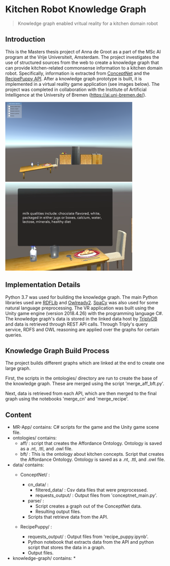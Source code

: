 # Kitchen Robot Knowledge Graph
> Knowledge graph enabled vritual reality for a kitchen domain robot


## Introduction
This is the Masters thesis project of Anna de Groot as a part of the MSc AI program at the Vrije Universiteit, Amsterdam. The project investigates the use of structured sources from the web to create a knowledge graph that can provide kitchen-related commonsense information to a kitchen domain robot. Specifically, information is extracted from [ConceptNet](http://conceptnet.io/) and the [RecipePuppy API](http://www.recipepuppy.com/about/api/). After a knowledge graph prototype is built, it is implemented in a virtual reality game application (see images below). The project was completed in collaboration with the Institute of Artificial Intelligence at the University of Bremen (<https://ai.uni-bremen.de/>). 

<p float="left">
  <img src="./MR-App/screen_shots/game_scene.PNG" width="400">
  <img src="/MR-App/screen_shots/milk_qua.PNG" width="400" /> 
</p>

## Implementation Details
Python 3.7 was used for building the knowledge graph. The main Python libraries used are [RDFLib](https://rdflib.readthedocs.io/en/stable/) and [Owlready2](https://owlready2.readthedocs.io/en/latest/). [SpaCy](https://spacy.io/) was also used for some natural language preprocessing.
The VR application was built using the Unity game engine (version 2018.4.26) with the programming language C\#. The knowledge graph's data is stored in the linked data host by [TriplyDB](https://triplydb.com/) and data is retrieved through REST API calls. Through Triply's query service, RDFS and OWL reasoning are applied over the graphs for certain queries.  

## Knowledge Graph Build Process
The project builds different graphs which are linked at the end to create one large graph. 

First, the scripts in the ontologies/ directory are run to create the base of the knowledge graph. These are merged using the script 'merge_aff_bft.py'. 

Next, data is retrieved from each API, which are then merged to the final graph using the notebooks 'merge_cn' and 'merge_recipe'.

## Content

* MR-App/ contains: C# scripts for the game and the Unity game scene file.  
* ontologies/ contains: 
	* aff/ : script that creates the Affordance Ontology. Ontology is saved as a .nt, .ttl, and .owl file.
	* bft/ : This is the ontology about kitchen concepts. Script that creates the Affordance Ontology. Ontology is saved as a .nt, .ttl, and .owl file.
* data/ contains:
	* ConceptNet/ :
		* cn_data/ : 
			* filtered_data/ : Csv data files that were preprocessed.
			* requests_output/ : Output files from 'conceptnet_main.py'.
		* parse/ : 
			* Script creates a graph out of the ConceptNet data.
			* Resulting output files.
		* Scripts that retrieve data from the API.

	* RecipePuppy/ :
		* requests_output/ : Output files from 'recipe_puppy.ipynb'.
		* Python notebook that extracts data from the API and python script that stores the data in a graph.
		* Output files.
* knowledge-graph/ contains:
	* 














